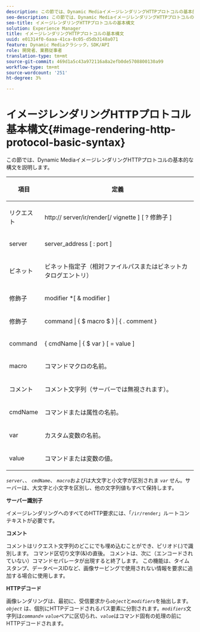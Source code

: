 ```yaml
---
description: この節では、Dynamic MediaイメージレンダリングHTTPプロトコルの基本的な構文を説明します。
seo-description: この節では、Dynamic MediaイメージレンダリングHTTPプロトコルの基本的な構文を説明します。
seo-title: イメージレンダリングHTTPプロトコルの基本構文
solution: Experience Manager
title: イメージレンダリングHTTPプロトコルの基本構文
uuid: e01314f0-6aaa-41ca-8c05-d5db3148a071
feature: Dynamic Mediaクラシック，SDK/API
role: 開発者、業務従事者
translation-type: tm+mt
source-git-commit: 469d1a5c43a972116a8a2efb0de5708800130a99
workflow-type: tm+mt
source-wordcount: '251'
ht-degree: 3%

---
```



# イメージレンダリングHTTPプロトコル基本構文{#image-rendering-http-protocol-basic-syntax}

この節では、Dynamic MediaイメージレンダリングHTTPプロトコルの基本的な構文を説明します。

<table id="table_0A7D7207EE6D4B08B62BE8620EBE0B25"> 
 <thead> 
  <tr> 
   <th colname="col1" class="entry"> <p>項目 </p> </th> 
   <th colname="col2" class="entry"> <p>定義 </p> </th> 
  </tr> 
 </thead>
 <tbody> 
  <tr> 
   <td colname="col1"> <p><span class="varname"> リクエスト</span> </p> </td> 
   <td colname="col2"> <p>http://<span class="varname"> server</span>/ir/render[/<span class="varname"> vignette</span> ] [ ?<span class="varname"> 修飾子</span> ] </p> </td> 
  </tr> 
  <tr> 
   <td colname="col1"> <p><span class="varname"> server </span> </p> </td> 
   <td colname="col2"> <p><span class="varname"> server_address</span> [ :<span class="varname"> port</span> ] </p> </td> 
  </tr> 
  <tr> 
   <td colname="col1"> <p><span class="varname"> ビネット  </span> </p> </td> 
   <td colname="col2"> <p>ビネット指定子（相対ファイルパスまたはビネットカタログエントリ） </p> </td> 
  </tr> 
  <tr> 
   <td colname="col1"> <p><span class="varname"> 修飾子 </span> </p> </td> 
   <td colname="col2"> <p><span class="varname"> modifier</span> *[ &amp;  <span class="varname"> modifier</span> ] </p> </td> 
  </tr> 
  <tr> 
   <td colname="col1"> <p><span class="varname"> 修飾子 </span> </p> </td> 
   <td colname="col2"> <p><span class="varname"> command</span> | { $  <span class="varname"> macro</span> $ } | { .<span class="varname"> comment</span> } </p> </td> 
  </tr> 
  <tr> 
   <td colname="col1"> <p><span class="varname"> command  </span> </p> </td> 
   <td colname="col2"> <p>{ <span class="varname"> cmdName</span> | { $<span class="varname"> var</span> } [ = <span class="varname"> value</span> ] </p> </td> 
  </tr> 
  <tr> 
   <td colname="col1"> <p><span class="varname"> macro  </span> </p> </td> 
   <td colname="col2"> <p>コマンドマクロの名前。 </p> </td> 
  </tr> 
  <tr> 
   <td colname="col1"> <p><span class="varname"> コメント  </span> </p> </td> 
   <td colname="col2"> <p>コメント文字列（サーバーでは無視されます）。 </p> </td> 
  </tr> 
  <tr> 
   <td colname="col1"> <p><span class="varname"> cmdName  </span> </p> </td> 
   <td colname="col2"> <p>コマンドまたは属性の名前。 </p> </td> 
  </tr> 
  <tr> 
   <td colname="col1"> <p><span class="varname"> var </span> </p> </td> 
   <td colname="col2"> <p>カスタム変数の名前。 </p> </td> 
  </tr> 
  <tr> 
   <td colname="col1"> <p><span class="varname"> value  </span> </p> </td> 
   <td colname="col2"> <p>コマンドまたは変数の値。 </p> </td> 
  </tr> 
 </tbody> 
</table>

*`server`*、、 *`cmdName`*、 *`macro`*&#x200B;およびは大文字と小文字が区別されま *`var`* せん。サーバーは、大文字と小文字を区別し、他の文字列値もすべて保持します。

**サーバー識別子**

イメージレンダリングへのすべてのHTTP要求には、「`/ir/render`」ルートコンテキストが必要です。

**コメント**

コメントはリクエスト文字列のどこにでも埋め込むことができ、ピリオド(.)で識別します。 コマンド区切り文字(&amp;)の直後。 コメントは、次に（エンコードされていない）コマンドセパレータが出現すると終了します。 この機能は、タイムスタンプ、データベースIDなど、画像サービングで使用されない情報を要求に追加する場合に使用します。

**HTTPデコード**

画像レンダリングは、最初に、受信要求から&#x200B;*`object`*&#x200B;と&#x200B;*`modifiers`*&#x200B;を抽出します。 *`object`* は、個別にHTTPデコードされるパス要素に分割されます。*`modifiers`*&#x200B;文字列は&#x200B;*`command`*= *`value`*&#x200B;ペアに区切られ、*`value`*&#x200B;はコマンド固有の処理の前にHTTPデコードされます。
